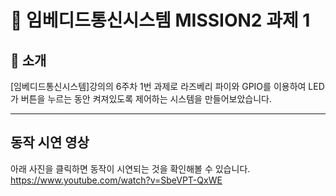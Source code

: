 
# 📌 임베디드통신시스템 MISSION2 과제 1

## 📖 소개

[임베디드통신시스템]강의의 6주차 1번 과제로 라즈베리 파이와 GPIO를 이용하여 LED가 버튼을 누르는 동안 켜져있도록 제어하는 시스템을 만들어보았습니다. 

---
## 동작 시연 영상

아래 사진을 클릭하면 동작이 시연되는 것을 확인해볼 수 있습니다.
https://www.youtube.com/watch?v=SbeVPT-QxWE
